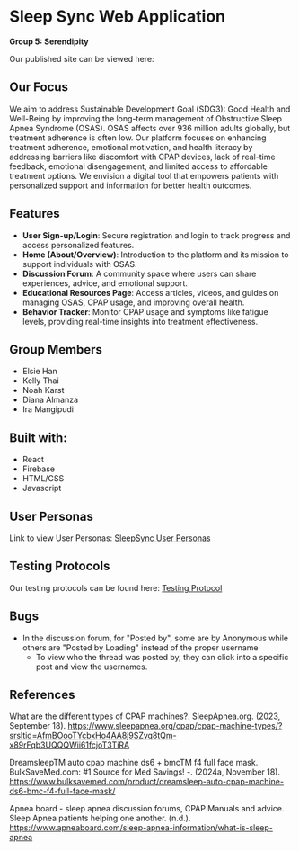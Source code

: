 # Sleep Sync Web Application
**Group 5: Serendipity**


Our published site can be viewed here:

## Our Focus
We aim to address Sustainable Development Goal (SDG3): Good Health and Well-Being by improving the long-term management of Obstructive Sleep Apnea Syndrome (OSAS). OSAS affects over 936 million adults globally, but treatment adherence is often low. Our platform focuses on enhancing treatment adherence, emotional motivation, and health literacy by addressing barriers like discomfort with CPAP devices, lack of real-time feedback, emotional disengagement, and limited access to affordable treatment options. We envision a digital tool that empowers patients with personalized support and information for better health outcomes.

## Features 
- **User Sign-up/Login**: Secure registration and login to track progress and access personalized features.
- **Home (About/Overview)**: Introduction to the platform and its mission to support individuals with OSAS.
- **Discussion Forum**: A community space where users can share experiences, advice, and emotional support.
- **Educational Resources Page**: Access articles, videos, and guides on managing OSAS, CPAP usage, and improving overall health.
- **Behavior Tracker**: Monitor CPAP usage and symptoms like fatigue levels, providing real-time insights into treatment effectiveness.

## Group Members
 - Elsie Han
 - Kelly Thai
 - Noah Karst
 - Diana Almanza
 - Ira Mangipudi

## Built with:
- React
- Firebase
- HTML/CSS
- Javascript

## User Personas
Link to view User Personas: [SleepSync User Personas](https://github.com/UW-INFO442-SP25/Serendipity/blob/cddf0009308b2fcf9f632daffc4a73413f87ba0e/UserPersonas.pdf)

## Testing Protocols
Our testing protocols can be found here: [Testing Protocol](https://github.com/UW-INFO442-SP25/Serendipity/blob/3a97956585f9dd578fd044b30e10ccd2b988cfde/TestingProtocol.pdf)

## Bugs
- In the discussion forum, for "Posted by", some are by Anonymous while others are "Posted by Loading" instead of the proper username
   - To view who the thread was posted by, they can click into a specific post and view the usernames.


## References
What are the different types of CPAP machines?. SleepApnea.org. (2023, September 18). https://www.sleepapnea.org/cpap/cpap-machine-types/?srsltid=AfmBOooTYcbxHo4AA8j9SZvq8tQm-x89rFqb3UQQQWii61fcjoT3TiRA

DreamsleepTM auto cpap machine ds6 + bmcTM f4 full face mask. BulkSaveMed.com: #1 Source for Med Savings! -. (2024a, November 18). https://www.bulksavemed.com/product/dreamsleep-auto-cpap-machine-ds6-bmc-f4-full-face-mask/ 

Apnea board - sleep apnea discussion forums, CPAP Manuals and advice. Sleep Apnea patients helping one another. (n.d.). https://www.apneaboard.com/sleep-apnea-information/what-is-sleep-apnea 
